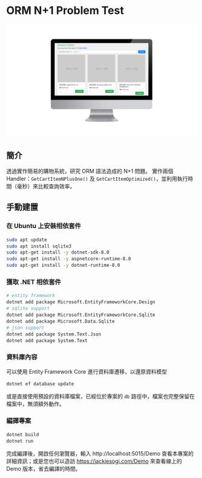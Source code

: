 # ORM N+1 Problem Test

![縮圖](./wwwroot/img/demo.png)

## 簡介
透過實作簡易的購物系統，研究 ORM 語法造成的 N+1 問題。
實作兩個 Handler：`GetCartItemNPlusOne()` 及 `GetCartItemOptimized()`，並利用執行時間（毫秒）來比較查詢效率。

## 手動建置

### 在 Ubuntu 上安裝相依套件
```bash
sudo apt update
sudo apt install sqlite3
sudo apt-get install -y dotnet-sdk-8.0
sudo apt-get install -y aspnetcore-runtime-8.0
sudo apt-get install -y dotnet-runtime-8.0
```

### 獲取 .NET 相依套件
```bash
# entity framework
dotnet add package Microsoft.EntityFrameworkCore.Design
# sqlite support
dotnet add package Microsoft.EntityFrameworkCore.Sqlite
dotnet add package Microsoft.Data.Sqlite
# json support
dotnet add package System.Text.Json
dotnet add package System.Text
```

### 資料庫內容
可以使用 Entity Framework Core 進行資料庫遷移，以還原資料模型
```bash
dotnet ef database update
```
或是直接使用預設的資料庫檔案，已經位於專案的 `db` 路徑中，檔案也完整保留在檔案中，無須額外動作。

### 編譯專案
```bash
dotnet build
dotnet run
```
完成編譯後，開啟任何瀏覽器，輸入 http://localhost:5015/Demo 查看本專案的詳細資訊；或是您也可以造訪 https://jackiesogi.com/Demo 來查看線上的 Demo 版本，省去編譯的時間。